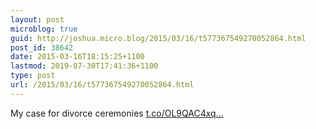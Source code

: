 ```yaml
---
layout: post
microblog: true
guid: http://joshua.micro.blog/2015/03/16/t577367549270052864.html
post_id: 38642
date: 2015-03-16T18:15:25+1100
lastmod: 2019-07-30T17:41:36+1100
type: post
url: /2015/03/16/t577367549270052864.html
---
```

My case for divorce ceremonies [t.co/OL9QAC4xq...](http://t.co/OL9QAC4xqV)
